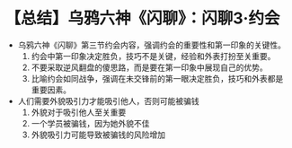 # 【总结】乌鸦六神《闪聊》：闪聊3·约会

-   乌鸦六神《闪聊》第三节约会内容，强调约会的重要性和第一印象的关键性。
    1.  约会中第一印象决定胜负，技巧不是关键，经验和外表打扮至关重要。
    2.  不要采取逆风翻盘的傻思路，而是要在第一印象中展现自己的优势。
    3.  比喻约会如同战争，强调在未交锋前的第一眼决定胜负，技巧和外表都是重要因素。
-   人们需要外貌吸引力才能吸引他人，否则可能被骗钱
    1.  外貌对于吸引他人至关重要
    2.  一个学员被骗钱，因为她外貌不佳
    3.  外貌吸引力可能导致被骗钱的风险增加